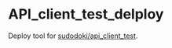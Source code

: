 API_client_test_delploy
=======================

Deploy tool for [sudodoki/api_client_test](https://github.com/sudodoki/api_client_test).